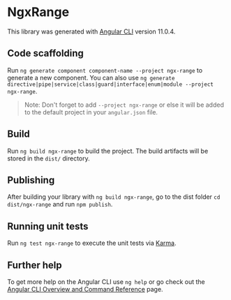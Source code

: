 # NgxRange

This library was generated with [Angular CLI](https://github.com/angular/angular-cli) version 11.0.4.

## Code scaffolding

Run `ng generate component component-name --project ngx-range` to generate a new component. You can also use `ng generate directive|pipe|service|class|guard|interface|enum|module --project ngx-range`.
> Note: Don't forget to add `--project ngx-range` or else it will be added to the default project in your `angular.json` file. 

## Build

Run `ng build ngx-range` to build the project. The build artifacts will be stored in the `dist/` directory.

## Publishing

After building your library with `ng build ngx-range`, go to the dist folder `cd dist/ngx-range` and run `npm publish`.

## Running unit tests

Run `ng test ngx-range` to execute the unit tests via [Karma](https://karma-runner.github.io).

## Further help

To get more help on the Angular CLI use `ng help` or go check out the [Angular CLI Overview and Command Reference](https://angular.io/cli) page.
